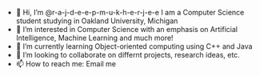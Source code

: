 - 👋 Hi, I’m @r-a-j-d-e-e-p-m-u-k-h-e-r-j-e-e I am a Computer Science student studying in Oakland University, Michigan
- 👀 I’m interested in Computer Science with an emphasis on Artificial Intelligence, Machine Learning and much more!
- 🌱 I’m currently learning Object-oriented computing using C++ and Java
- 💞️ I’m looking to collaborate on differnt projects, research ideas, etc. 
- 📫 How to reach me: Email me

<!---
r-a-j-d-e-e-p-m-u-k-h-e-r-j-e-e/r-a-j-d-e-e-p-m-u-k-h-e-r-j-e-e is a ✨ special ✨ repository because its `README.md` (this file) appears on your GitHub profile.
You can click the Preview link to take a look at your changes.
--->
